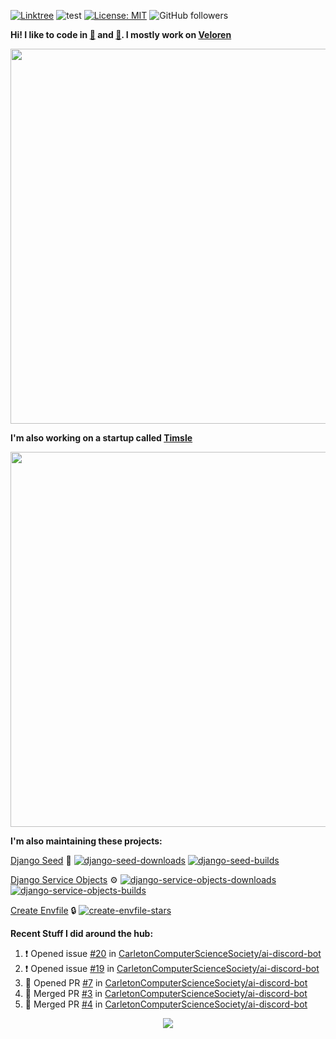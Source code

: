 [![Linktree](https://img.shields.io/badge/linktree-1de9b6?style=for-the-badge&logo=linktree&logoColor=white)](https://linktr.ee/angelonfira)
![test](https://hits.seeyoufarm.com/api/count/incr/badge.svg?url=https://github.com/AngelOnFira)
[![License: MIT](https://img.shields.io/badge/License-MIT-yellow.svg)](https://opensource.org/licenses/MIT)
![GitHub followers](https://img.shields.io/github/followers/angelonfira?style=social)

**Hi! I like to code in [:crab:](https://www.rust-lang.org/) and [:snake:](https://www.python.org/). I mostly work on [Veloren](https://veloren.net)**

<p align="center">
  <img width="600" src="https://media.discordapp.net/attachments/444005079410802699/730566298073038949/rsz_5f0656b6aa176.png">
</p>

**I'm also working on a startup called [Timsle](https://timsle.com)**

<p align="center">
  <img width="600" src="https://media.discordapp.net/attachments/444005079410802699/730566842674053130/rsz_5f0657242abb4.png">
</p>

**I'm also maintaining these projects:**

[Django Seed](https://github.com/Brobin/django-seed)
:seedling:
[![django-seed-downloads](https://pepy.tech/badge/django-seed)](https://pepy.tech/project/django-seed)
[![django-seed-builds](https://github.com/Brobin/django-seed/workflows/Test/badge.svg)](https://github.com/Brobin/django-seed)

[Django Service Objects](https://github.com/mixxorz/django-service-objects)
:gear:
[![django-service-objects-downloads](https://pepy.tech/badge/django-service-objects)](https://pepy.tech/project/django-service-objects)
[![django-service-objects-builds](https://github.com/mixxorz/django-service-objects/actions/workflows/test.yml/badge.svg)](https://github.com/mixxorz/django-service-objects/actions/workflows/test.yml)

[Create Envfile](https://github.com/SpicyPizza/create-envfile)
:lock:
[![create-envfile-stars](https://img.shields.io/github/stars/SpicyPizza/create-envfile?style=social)](https://github.com/SpicyPizza/create-envfile)

**Recent Stuff I did around the hub:**

<!--START_SECTION:activity-->
1. ❗ Opened issue [#20](https://github.com/CarletonComputerScienceSociety/ai-discord-bot/issues/20) in [CarletonComputerScienceSociety/ai-discord-bot](https://github.com/CarletonComputerScienceSociety/ai-discord-bot)
2. ❗ Opened issue [#19](https://github.com/CarletonComputerScienceSociety/ai-discord-bot/issues/19) in [CarletonComputerScienceSociety/ai-discord-bot](https://github.com/CarletonComputerScienceSociety/ai-discord-bot)
3. 💪 Opened PR [#7](https://github.com/CarletonComputerScienceSociety/ai-discord-bot/pull/7) in [CarletonComputerScienceSociety/ai-discord-bot](https://github.com/CarletonComputerScienceSociety/ai-discord-bot)
4. 🎉 Merged PR [#3](https://github.com/CarletonComputerScienceSociety/ai-discord-bot/pull/3) in [CarletonComputerScienceSociety/ai-discord-bot](https://github.com/CarletonComputerScienceSociety/ai-discord-bot)
5. 🎉 Merged PR [#4](https://github.com/CarletonComputerScienceSociety/ai-discord-bot/pull/4) in [CarletonComputerScienceSociety/ai-discord-bot](https://github.com/CarletonComputerScienceSociety/ai-discord-bot)
<!--END_SECTION:activity-->

<p align="center">
  <img src="https://github-profile-trophy.vercel.app/?username=angelonfira&column=4&theme=nord&margin-w=15&margin-h=15">
</p>
